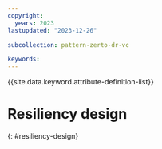 ```yaml
---
copyright:
  years: 2023
lastupdated: "2023-12-26"

subcollection: pattern-zerto-dr-vc

keywords:
---
```

{{site.data.keyword.attribute-definition-list}}

# Resiliency design

{: #resiliency-design}

<!-- text for resliency design considerations goes here -->
